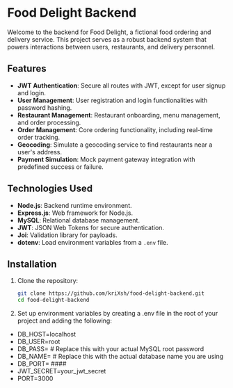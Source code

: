 # Food Delight Backend

Welcome to the backend for Food Delight, a fictional food ordering and delivery service. This project serves as a robust backend system that powers interactions between users, restaurants, and delivery personnel.

## Features

- **JWT Authentication**: Secure all routes with JWT, except for user signup and login.
- **User Management**: User registration and login functionalities with password hashing.
- **Restaurant Management**: Restaurant onboarding, menu management, and order processing.
- **Order Management**: Core ordering functionality, including real-time order tracking.
- **Geocoding**: Simulate a geocoding service to find restaurants near a user's address.
- **Payment Simulation**: Mock payment gateway integration with predefined success or failure.

## Technologies Used

- **Node.js**: Backend runtime environment.
- **Express.js**: Web framework for Node.js.
- **MySQL**: Relational database management.
- **JWT**: JSON Web Tokens for secure authentication.
- **Joi**: Validation library for payloads.
- **dotenv**: Load environment variables from a `.env` file.

## Installation

1. Clone the repository:
   ```bash
   git clone https://github.com/kriXsh/food-delight-backend.git
   cd food-delight-backend
2. Set up environment variables by creating a .env file in the root of your project and adding the following:
- DB_HOST=localhost
- DB_USER=root
- DB_PASS= # Replace this with your actual MySQL root password
- DB_NAME= # Replace this with the actual database name you are using
- DB_PORT= ####
- JWT_SECRET=your_jwt_secret
- PORT=3000
